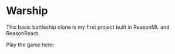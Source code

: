 # Warship

This basic battleship clone is my first project built in ReasonML and ReasonReact. 

Play the game here: 
